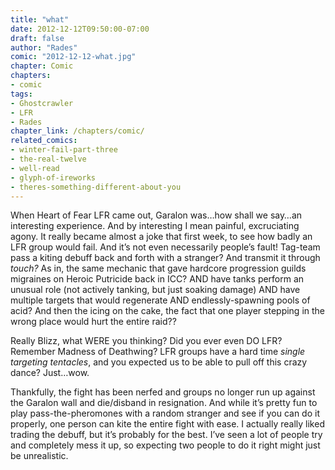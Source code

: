 ```yaml
---
title: "what"
date: 2012-12-12T09:50:00-07:00
draft: false
author: "Rades"
comic: "2012-12-12-what.jpg"
chapter: Comic
chapters:
- comic
tags:
- Ghostcrawler
- LFR
- Rades
chapter_link: /chapters/comic/
related_comics:
- winter-fail-part-three
- the-real-twelve
- well-read
- glyph-of-ireworks
- theres-something-different-about-you
---
```


When Heart of Fear LFR came out, Garalon was…how shall we say…an interesting experience. And by interesting I mean painful, excruciating agony. It really became almost a joke that first week, to see how badly an LFR group would fail. And it’s not even necessarily people’s fault! Tag-team pass a kiting debuff back and forth with a stranger? And transmit it through *touch?* As in, the same mechanic that gave hardcore progression guilds migraines on Heroic Putricide back in ICC? AND have tanks perform an unusual role (not actively tanking, but just soaking damage) AND have multiple targets that would regenerate AND endlessly-spawning pools of acid? And then the icing on the cake, the fact that one player stepping in the wrong place would hurt the entire raid??


Really Blizz, what WERE you thinking? Did you ever even DO LFR? Remember Madness of Deathwing? LFR groups have a hard time *single targeting tentacles*, and you expected us to be able to pull off this crazy dance? Just…wow.


Thankfully, the fight has been nerfed and groups no longer run up against the Garalon wall and die/disband in resignation. And while it’s pretty fun to play pass-the-pheromones with a random stranger and see if you can do it properly, one person can kite the entire fight with ease. I actually really liked trading the debuff, but it’s probably for the best. I’ve seen a lot of people try and completely mess it up, so expecting two people to do it right might just be unrealistic.

